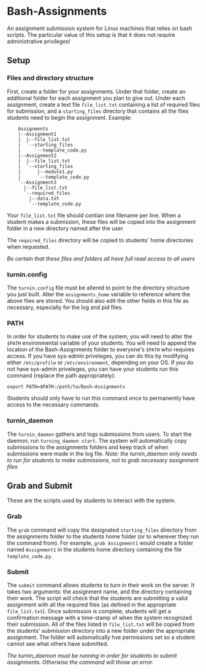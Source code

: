 # Bash-Assignments
An assignment submission system for Linux machines that relies on bash scripts. The particular value of this setup is that it does not require administrative privileges!

## Setup

### Files and directory structure
First, create a folder for your assignments. Under that folder, create an additional folder for each assignment you plan to give out. Under each assignment, create a text file `file_list.txt` containing a list of required files for submission, and a `starting_files` directory that contains all the files students need to begin the assignment. Example:
```
    Assignments
    |--Assignment1
    |  |--file_list.txt
    |  `--starting_files
    |     `--template_code.py
    |--Assignment2
    |  |--file_list.txt
    |  `--starting_files
    |      |--module1.py
    |      `--template_code.py
    `--Assignment3
      |--file_list.txt
      `--required_files
        |--data.txt
        `--template_code.py
```

Your `file_list.txt` file should contian one filename per line. When a student makes a submission, these files will be copied into the assignment folder in a new directory named after the user.

The `required_files` directory will be copied to students' home directories when requested.

*Be certain that these files and folders all have full read access to all users*

### turnin.config
The `turnin.config` file must be altered to point to the directory structure you just built. Alter the `assignments_home` variable to reference where the above files are stored. You should also edit the other fields in this file as necessary, especially for the log and pid files.

### PATH
In order for students to make use of the system, you will need to alter the `$PATH` environmental variable of your students. You will need to append the location of the Bash-Assignments folder to everyone's `$PATH` who requires access. If you have sys-admin priveleges, you can do this by modifying either `/etc/profile` or `/etc/environment`, depending on your OS. If you do not have sys-admin priveleges, you can have your students run this command (replace the path appropriately):

`export PATH=$PATH:/path/to/Bash-Assignments`

Students should only have to run this command once to permanently have access to the necessary commands.

### turnin_daemon
The `turnin_daemon` gathers and logs submissions from users. To start the daemon, run `turning_daemon start`. The system will automatically copy submissions to the assignments folders and keep track of when submissions were made in the log file. *Note: the turnin_daemon only needs to run for students to make submissions, not to grab necessary assignment files*

## Grab and Submit
These are the scripts used by students to interact with the system.

### Grab
The `grab` command will copy the designated `starting_files` directory from the assignments folder to the students home folder (or to wherever they run the command from). For example, `grab Assignment1` would create a folder named `Assignment1` in the students home directory containing the file `template_code.py`.

### Submit
The `submit` command allows students to turn in their work on the server. It takes two arguments: the assignment name, and the directory containing their work. The script will check that the students are submitting a valid assignment with all the required files (as defined in the appropriate `file_list.txt`). Once submission is complete, students will get a confirmation message with a time-stamp of when the system recognized their submission. All of the files listed in `file_list.txt` will be copied from the students' submission directory into a new folder under the appropriate assignment. The folder will automatically hve permissions set so a student cannot see what others have submitted.

*The turnin_daemon must be running in order for students to submit assignments. Otherwise the command will throw an error.*
